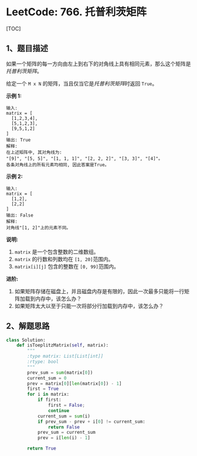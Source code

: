 # LeetCode: 766. 托普利茨矩阵

[TOC]

## 1、题目描述





如果一个矩阵的每一方向由左上到右下的对角线上具有相同元素，那么这个矩阵是*托普利茨矩阵*。

给定一个 `M x N` 的矩阵，当且仅当它是*托普利茨矩阵*时返回 `True`。

**示例 1:**

```
输入: 
matrix = [
  [1,2,3,4],
  [5,1,2,3],
  [9,5,1,2]
]
输出: True
解释:
在上述矩阵中, 其对角线为:
"[9]", "[5, 5]", "[1, 1, 1]", "[2, 2, 2]", "[3, 3]", "[4]"。
各条对角线上的所有元素均相同, 因此答案是True。
```

**示例 2:**

```
输入:
matrix = [
  [1,2],
  [2,2]
]
输出: False
解释: 
对角线"[1, 2]"上的元素不同。
```

**说明:**

1.  `matrix` 是一个包含整数的二维数组。
2. `matrix` 的行数和列数均在 `[1, 20]`范围内。
3. `matrix[i][j]` 包含的整数在 `[0, 99]`范围内。

**进阶:**

1. 如果矩阵存储在磁盘上，并且磁盘内存是有限的，因此一次最多只能将一行矩阵加载到内存中，该怎么办？
2. 如果矩阵太大以至于只能一次将部分行加载到内存中，该怎么办？



## 2、解题思路



```python
class Solution:
    def isToeplitzMatrix(self, matrix):
        """
        :type matrix: List[List[int]]
        :rtype: bool
        """
        prev_sum = sum(matrix[0])
        current_sum = 0
        prev = matrix[0][len(matrix[0]) - 1]
        first = True
        for i in matrix:
            if first:
                first = False;
                continue
            current_sum = sum(i)
            if prev_sum - prev + i[0] != current_sum:
                return False
            prev_sum = current_sum
            prev = i[len(i) - 1]

        return True
        
```

